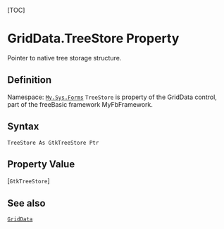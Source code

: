 [TOC]
# GridData.TreeStore Property
Pointer to native tree storage structure.
## Definition
Namespace: [`My.Sys.Forms`](My.Sys.Forms.md)
`TreeStore` is property of the GridData control, part of the freeBasic framework MyFbFramework.
## Syntax
```freeBasic
TreeStore As GtkTreeStore Ptr
```
## Property Value
[`GtkTreeStore`]
## See also
[`GridData`](GridData.md)
